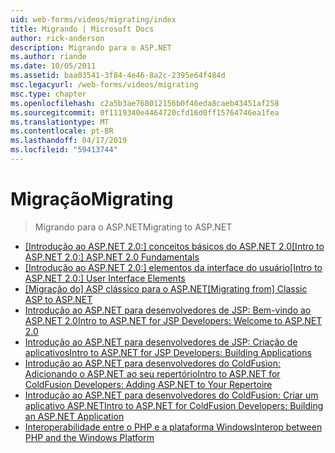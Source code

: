 ```yaml
---
uid: web-forms/videos/migrating/index
title: Migrando | Microsoft Docs
author: rick-anderson
description: Migrando para o ASP.NET
ms.author: riande
ms.date: 10/05/2011
ms.assetid: baa03541-3f84-4e46-8a2c-2395e64f484d
msc.legacyurl: /web-forms/videos/migrating
msc.type: chapter
ms.openlocfilehash: c2a5b3ae768012156b0f46eda8caeb43451af258
ms.sourcegitcommit: 0f1119340e4464720cfd16d0ff15764746ea1fea
ms.translationtype: MT
ms.contentlocale: pt-BR
ms.lasthandoff: 04/17/2019
ms.locfileid: "59413744"
---
```

# <a name="migrating"></a><span data-ttu-id="d0c99-103">Migração</span><span class="sxs-lookup"><span data-stu-id="d0c99-103">Migrating</span></span>

> <span data-ttu-id="d0c99-104">Migrando para o ASP.NET</span><span class="sxs-lookup"><span data-stu-id="d0c99-104">Migrating to ASP.NET</span></span>


- <span data-ttu-id="d0c99-105">[[Introdução ao ASP.NET 2.0:] conceitos básicos do ASP.NET 2.0](intro-to-aspnet-20-aspnet-20-fundamentals.md)</span><span class="sxs-lookup"><span data-stu-id="d0c99-105">[[Intro to ASP.NET 2.0:] ASP.NET 2.0 Fundamentals](intro-to-aspnet-20-aspnet-20-fundamentals.md)</span></span>
- <span data-ttu-id="d0c99-106">[[Introdução ao ASP.NET 2.0:] elementos da interface do usuário](intro-to-aspnet-20-user-interface-elements.md)</span><span class="sxs-lookup"><span data-stu-id="d0c99-106">[[Intro to ASP.NET 2.0:] User Interface Elements](intro-to-aspnet-20-user-interface-elements.md)</span></span>
- <span data-ttu-id="d0c99-107">[[Migração do] ASP clássico para o ASP.NET](migrating-from-classic-asp-to-aspnet.md)</span><span class="sxs-lookup"><span data-stu-id="d0c99-107">[[Migrating from] Classic ASP to ASP.NET](migrating-from-classic-asp-to-aspnet.md)</span></span>
- [<span data-ttu-id="d0c99-108">Introdução ao ASP.NET para desenvolvedores de JSP: Bem-vindo ao ASP.NET 2.0</span><span class="sxs-lookup"><span data-stu-id="d0c99-108">Intro to ASP.NET for JSP Developers: Welcome to ASP.NET 2.0</span></span>](intro-to-aspnet-for-jsp-developers-welcome-to-aspnet-20.md)
- [<span data-ttu-id="d0c99-109">Introdução ao ASP.NET para desenvolvedores de JSP: Criação de aplicativos</span><span class="sxs-lookup"><span data-stu-id="d0c99-109">Intro to ASP.NET for JSP Developers: Building Applications</span></span>](intro-to-aspnet-for-jsp-developers-building-applications.md)
- [<span data-ttu-id="d0c99-110">Introdução ao ASP.NET para desenvolvedores do ColdFusion: Adicionando o ASP.NET ao seu repertório</span><span class="sxs-lookup"><span data-stu-id="d0c99-110">Intro to ASP.NET for ColdFusion Developers: Adding ASP.NET to Your Repertoire</span></span>](intro-to-aspnet-for-coldfusion-developers-adding-aspnet-to-your-repertoire.md)
- [<span data-ttu-id="d0c99-111">Introdução ao ASP.NET para desenvolvedores do ColdFusion: Criar um aplicativo ASP.NET</span><span class="sxs-lookup"><span data-stu-id="d0c99-111">Intro to ASP.NET for ColdFusion Developers: Building an ASP.NET Application</span></span>](introduction-to-aspnet-for-coldfusion-developers-building-an-aspnet-application.md)
- [<span data-ttu-id="d0c99-112">Interoperabilidade entre o PHP e a plataforma Windows</span><span class="sxs-lookup"><span data-stu-id="d0c99-112">Interop between PHP and the Windows Platform</span></span>](interop-between-php-and-the-windows-platform.md)
